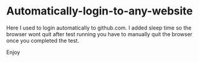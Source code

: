 # Automatically-login-to-any-website
Here I used to login automatically to github.com. I added sleep time so the browser wont quit after test running you have to manually quit the browser once you completed the test.

Enjoy
